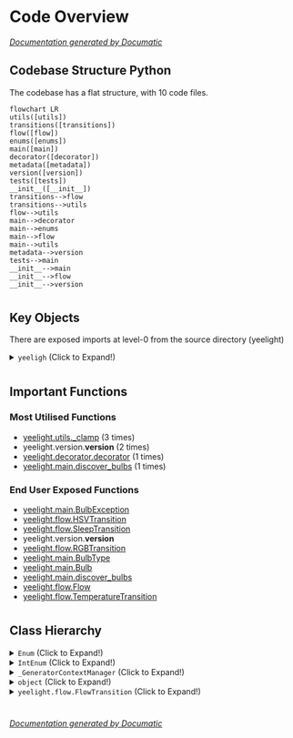 # Code Overview

[_Documentation generated by Documatic_](https://www.documatic.com)

<!---Documatic-section-Codebase Structure Python-start--->
## Codebase Structure Python

The codebase has a flat structure, with 10 code files.

<!---Documatic-block-system_architecture-start--->
```mermaid
flowchart LR
utils([utils])
transitions([transitions])
flow([flow])
enums([enums])
main([main])
decorator([decorator])
metadata([metadata])
version([version])
tests([tests])
__init__([__init__])
transitions-->flow
transitions-->utils
flow-->utils
main-->decorator
main-->enums
main-->flow
main-->utils
metadata-->version
tests-->main
__init__-->main
__init__-->flow
__init__-->version
```
<!---Documatic-block-system_architecture-end--->

# #
<!---Documatic-section-Codebase Structure Python-end--->

<!---Documatic-section-Key Objects-start--->
## Key Objects

There are exposed imports at level-0
from the source directory (yeelight)

<!---Documatic-block-yeeligh-start--->
<details>
	<summary><code>yeeligh</code> (Click to Expand!)</summary>

* `yeelight.flow.Flow`
* `yeelight.flow.HSVTransition`
* `yeelight.flow.RGBTransition`
* `yeelight.flow.SleepTransition`
* `yeelight.flow.TemperatureTransition`
* `yeelight.main.Bulb`
* `yeelight.main.BulbException`
* `yeelight.main.BulbType`
* `yeelight.main.discover_bulbs`
* `yeelight.version.__version__`
</details>
<!---Documatic-block-yeeligh-end--->

# #
<!---Documatic-section-Key Objects-end--->

<!---Documatic-section-Important Functions-start--->
## Important Functions

<!---Documatic-block-important_funcs-start--->
<!---Documatic-block-most_used_funcs-start--->
### Most Utilised Functions

* [yeelight.utils._clamp](3-yeelight_utils.md#yeelight.utils._clamp) (3 times)
* yeelight.version.__version__ (2 times)
* [yeelight.decorator.decorator](6-yeelight_decorator.md#yeelight.decorator.decorator) (1 times)
* [yeelight.main.discover_bulbs](5-yeelight_main.md#yeelight.main.discover_bulbs) (1 times)
<!---Documatic-block-most_used_funcs-end--->

<!---Documatic-block-end_user_funcs-start--->
### End User Exposed Functions

* [yeelight.main.BulbException](5-yeelight_main.md#yeelight.main.BulbException)
* [yeelight.flow.HSVTransition](4-yeelight_flow.md#yeelight.flow.HSVTransition)
* [yeelight.flow.SleepTransition](4-yeelight_flow.md#yeelight.flow.SleepTransition)
* yeelight.version.__version__
* [yeelight.flow.RGBTransition](4-yeelight_flow.md#yeelight.flow.RGBTransition)
* [yeelight.main.BulbType](5-yeelight_main.md#yeelight.main.BulbType)
* [yeelight.main.Bulb](5-yeelight_main.md#yeelight.main.Bulb)
* [yeelight.main.discover_bulbs](5-yeelight_main.md#yeelight.main.discover_bulbs)
* [yeelight.flow.Flow](4-yeelight_flow.md#yeelight.flow.Flow)
* [yeelight.flow.TemperatureTransition](4-yeelight_flow.md#yeelight.flow.TemperatureTransition)
<!---Documatic-block-end_user_funcs-end--->
<!---Documatic-block-important_funcs-end--->

# #
<!---Documatic-section-Important Functions-end--->

<!---Documatic-section-Class Hierarchy-start--->
## Class Hierarchy

<!---Documatic-block-Enum-start--->
<details>
	<summary><code>Enum</code> (Click to Expand!)</summary>

* yeelight.enums.CronType
* yeelight.flow.Action
* [yeelight.main.BulbType](5-yeelight_main.md#yeelight.main.BulbType)
</details>
<!---Documatic-block-Enum-end--->

<!---Documatic-block-IntEnum-start--->
<details>
	<summary><code>IntEnum</code> (Click to Expand!)</summary>

* yeelight.enums.PowerMode
</details>
<!---Documatic-block-IntEnum-end--->

<!---Documatic-block-_GeneratorContextManager-start--->
<details>
	<summary><code>_GeneratorContextManager</code> (Click to Expand!)</summary>

* yeelight.decorator.ContextManager
</details>
<!---Documatic-block-_GeneratorContextManager-end--->

<!---Documatic-block-object-start--->
<details>
	<summary><code>object</code> (Click to Expand!)</summary>

* [yeelight.flow.Flow](4-yeelight_flow.md#yeelight.flow.Flow)
* yeelight.flow.FlowTransition
</details>
<!---Documatic-block-object-end--->

<!---Documatic-block-yeelight.flow.FlowTransition-start--->
<details>
	<summary><code>yeelight.flow.FlowTransition</code> (Click to Expand!)</summary>

* [yeelight.flow.HSVTransition](4-yeelight_flow.md#yeelight.flow.HSVTransition)
* [yeelight.flow.RGBTransition](4-yeelight_flow.md#yeelight.flow.RGBTransition)
* [yeelight.flow.SleepTransition](4-yeelight_flow.md#yeelight.flow.SleepTransition)
* [yeelight.flow.TemperatureTransition](4-yeelight_flow.md#yeelight.flow.TemperatureTransition)
</details>
<!---Documatic-block-yeelight.flow.FlowTransition-end--->

# #
<!---Documatic-section-Class Hierarchy-end--->

[_Documentation generated by Documatic_](https://www.documatic.com)